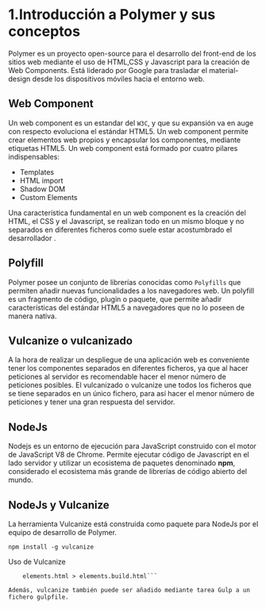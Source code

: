 # 1.Introducción a Polymer y sus conceptos

Polymer es un proyecto open-source para el desarrollo del front-end de los sitios web mediante el uso de HTML,CSS y Javascript para la creación de Web Components. Está liderado por Google para trasladar el material-design desde los dispositivos móviles hacia el entorno web.  

## Web Component

Un web component es un estandar del `W3C`, y que su expansión va en auge con respecto evoluciona el estándar HTML5. Un web component permite crear elementos web propios y encapsular los componentes,  mediante etiquetas HTML5. Un web component está formado por cuatro pilares indispensables:

*  Templates
*  HTML import
*  Shadow DOM
*  Custom Elements

Una característica fundamental en un web component es la creación del HTML, el CSS y el Javascript, se realizan todo en un mismo bloque y no separados en diferentes ficheros como suele estar acostumbrado el desarrollador .

## Polyfill

Polymer posee un conjunto de librerías conocidas como `Polyfills` que permiten añadir nuevas funcionalidades a los navegadores web. Un polyfill es un fragmento de código, plugin o paquete, que permite añadir  características del estándar HTML5 a navegadores que no lo poseen de manera nativa.

## Vulcanize o vulcanizado

A la hora de realizar un despliegue de una aplicación web es conveniente tener los componentes separados en diferentes ficheros, ya que al hacer peticiones al servidor es recomendable hacer el menor número de peticiones posibles. El vulcanizado o vulcanize une todos los ficheros que se tiene  separados en un único fichero, para así hacer el menor número de peticiones y tener una gran respuesta del servidor.

## NodeJs

Nodejs es un entorno de ejecución para JavaScript construido con el motor de JavaScript V8 de Chrome. Permite ejecutar código de Javascript en el lado servidor y utilizar un ecosistema de paquetes denominado **npm**, considerado el ecosistema más grande de librerías de código abierto del mundo.

## NodeJs y Vulcanize 

La herramienta Vulcanize está construida como paquete para NodeJs por el equipo de desarrollo de Polymer.

`npm install -g vulcanize`

Uso de Vulcanize

```vulcanize --inline-scripts --inline-css --strip-comments \
    elements.html > elements.build.html```

Además, vulcanize también puede ser añadido mediante tarea Gulp a un fichero gulpfile.